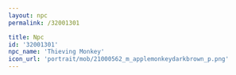 ```yaml
---
layout: npc
permalink: /32001301

title: Npc
id: '32001301'
npc_name: 'Thieving Monkey'
icon_url: 'portrait/mob/21000562_m_applemonkeydarkbrown_p.png'
---
```

